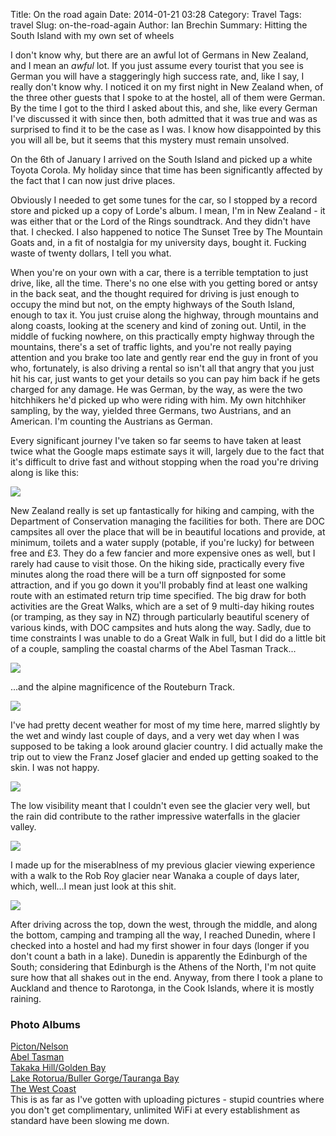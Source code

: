 Title: On the road again
Date: 2014-01-21 03:28
Category: Travel
Tags: travel
Slug: on-the-road-again
Author: Ian Brechin
Summary: Hitting the South Island with my own set of wheels


I don't know why, but there are an awful lot of Germans in New Zealand, and I mean an *awful* lot. If you just assume every tourist that you see is German you will have a staggeringly high success rate, and, like I say, I really don't know why. I noticed it on my first night in New Zealand when, of the three other guests that I spoke to at the hostel, all of them were German. By the time I got to the third I asked about this, and she, like every German I've discussed it with since then, both admitted that it was true and was as surprised to find it to be the case as I was. I know how disappointed by this you will all be, but it seems that this mystery must remain unsolved.  

On the 6th of January I arrived on the South Island and picked up a white Toyota Corola. My holiday since that time has been significantly affected by the fact that I can now just drive places.  

Obviously I needed to get some tunes for the car, so I stopped by a record store and picked up a copy of Lorde's album. I mean, I'm in New Zealand - it was either that or the Lord of the Rings soundtrack. And they didn't have that. I checked. I also happened to notice The Sunset Tree by The Mountain Goats and, in a fit of nostalgia for my university days, bought it. Fucking waste of twenty dollars, I tell you what.  

When you're on your own with a car, there is a terrible temptation to just drive, like, all the time. There's no one else with you getting bored or antsy in the back seat, and the thought required for driving is just enough to occupy the mind but not, on the empty highways of the South Island, enough to tax it. You just cruise along the highway, through mountains and along coasts, looking at the scenery and kind of zoning out. Until, in the middle of fucking nowhere, on this practically empty highway through the mountains, there's a set of traffic lights, and you're not really paying attention and you brake too late and gently rear end the guy in front of you who, fortunately, is also driving a rental so isn't all that angry that you just hit his car, just wants to get your details so you can pay him back if he gets charged for any damage. He was German, by the way, as were the two hitchhikers he'd picked up who were riding with him. My own hitchhiker sampling, by the way, yielded three Germans, two Austrians, and an American. I'm counting the Austrians as German.  

Every significant journey I've taken so far seems to have taken at least twice what the Google maps estimate says it will, largely due to the fact that it's difficult to drive fast and without stopping when the road you're driving along is like this:  

![](https://lh4.googleusercontent.com/-PYZrD6o2GoA/Utm-esxQ_4I/AAAAAAAAGW0/mqcZ0lI66rA/s768/DSC04447.JPG)

New Zealand really is set up fantastically for hiking and camping, with the Department of Conservation managing the facilities for both. There are DOC campsites all over the place that will be in beautiful locations and provide, at minimum, toilets and a water supply (potable, if you're lucky) for between free and £3. They do a few fancier and more expensive ones as well, but I rarely had cause to visit those. On the hiking side, practically every five minutes along the road there will be a turn off signposted for some attraction, and if you go down it you'll probably find at least one walking route with an estimated return trip time specified. The big draw for both activities are the Great Walks, which are a set of 9 multi-day hiking routes (or tramping, as they say in NZ) through particularly beautiful scenery of various kinds, with DOC campsites and huts along the way. Sadly, due to time constraints I was unable to do a Great Walk in full, but I did do a little bit of a couple, sampling the coastal charms of the Abel Tasman Track...  

![](https://lh6.googleusercontent.com/-idFLeefj6Uw/UtJawITXf3I/AAAAAAAAGLU/BTvE3Ki2omw/s768/DSC04157.JPG)

...and the alpine magnificence of the Routeburn Track.  

![](https://lh4.googleusercontent.com/-imWBh4lNQkw/Ut3oIp1IgII/AAAAAAAAGec/hGm8ZMlcruc/s768/DSC05035.JPG)

I've had pretty decent weather for most of my time here, marred slightly by the wet and windy last couple of days, and a very wet day when I was supposed to be taking a look around glacier country. I did actually make the trip out to view the Franz Josef glacier and ended up getting soaked to the skin. I was not happy.  

![](https://lh6.googleusercontent.com/-_GvfQ0BVxec/UtnB0Uon5mI/AAAAAAAAGbY/FgwzbQakyJw/s768/DSC04585.JPG)

The low visibility meant that I couldn't even see the glacier very well, but the rain did contribute to the rather impressive waterfalls in the glacier valley.  

![](https://lh6.googleusercontent.com/-KtgGx7qi54o/UtnBdHNknBI/AAAAAAAAGaw/xHjHjkNvx1w/s768/DSC04572.JPG)

I made up for the miserablness of my previous glacier viewing experience with a walk to the Rob Roy glacier near Wanaka a couple of days later, which, well...I mean just look at this shit.  

![](https://lh4.googleusercontent.com/-BDFb-VSXKh4/Ut3n5mbgr-I/AAAAAAAAGeQ/qt4FTb24TqM/s768/DSC04758.JPG)

After driving across the top, down the west, through the middle, and along the bottom, camping and tramping all the way, I reached Dunedin, where I checked into a hostel and had my first shower in four days (longer if you don't count a bath in a lake). Dunedin is apparently the Edinburgh of the South; considering that Edinburgh is the Athens of the North, I'm not quite sure how that all shakes out in the end. Anyway, from there I took a plane to Auckland and thence to Rarotonga, in the Cook Islands, where it is mostly raining.  

### Photo Albums

[Picton/Nelson](https://picasaweb.google.com/110277251572045373854/PictonNelson?authkey=Gv1sRgCKjf2qLawbzORA)  
[Abel Tasman](https://picasaweb.google.com/110277251572045373854/AbelTasman?authuser=0&authkey=Gv1sRgCMPgoKWVhJqrPA&feat=directlink)  
[Takaka Hill/Golden Bay](https://picasaweb.google.com/110277251572045373854/TakakaHillGoldenBay?authuser=0&authkey=Gv1sRgCK_Wya6PqYW16gE&feat=directlink)  
[Lake Rotorua/Buller Gorge/Tauranga Bay](https://picasaweb.google.com/110277251572045373854/LakeRotoruaBullerGorgeTaurangaBay?authuser=0&authkey=Gv1sRgCOWDw8204rKO0wE&feat=directlink)  
[The West Coast](https://picasaweb.google.com/110277251572045373854/WestCoastNewZealand?authuser=0&authkey=Gv1sRgCKnr8NHB1N_Vcg&feat=directlink)  
This is as far as I've gotten with uploading pictures - stupid countries where you don't get complimentary, unlimited WiFi at every establishment as standard have been slowing me down.  